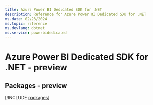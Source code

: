 ```yaml
---
title: Azure Power BI Dedicated SDK for .NET
description: Reference for Azure Power BI Dedicated SDK for .NET
ms.date: 02/23/2024
ms.topic: reference
ms.devlang: dotnet
ms.service: powerbidedicated
---
```

# Azure Power BI Dedicated SDK for .NET - preview
## Packages - preview
[!INCLUDE [packages](power-bi-dedicated-index.md)]